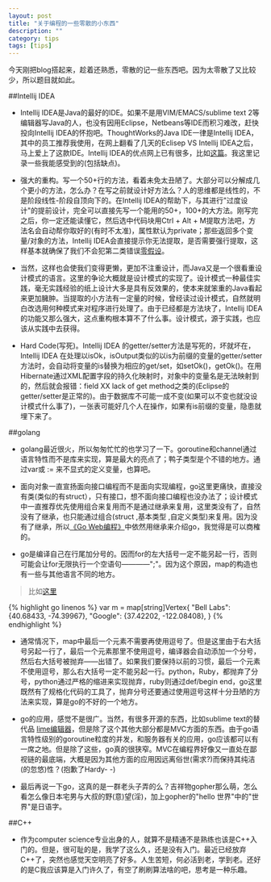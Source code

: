 ```yaml
---
layout: post
title: "关于编程的一些零散的小东西"
description: ""
category: tips
tags: [tips]
---
```


今天刚把blog搭起来，趁着还熟悉，零散的记一些东西吧。因为太零散了又比较少，所以题目就如此。

##Intellij IDEA  

* Intellij IDEA是Java的最好的IDE。如果不是用VIM/EMACS/sublime text 2等编辑器写Java的人，也没有因用Eclipse，Netbeans等IDE而积习难改，赶快投向Intellij IDEA的怀抱吧。ThoughtWorks的Java IDE一律是Intellij IDEA，其中的员工推荐我使用，在网上翻看了几天的Eclisep VS Intellij IDEA之后，马上爱上了这款IDE。Intellij IDEA的优点网上已有很多，比如[这篇](http://www.oschina.net/news/26929/why-intellij-is-better-than-eclipse)。我这里记录一些我能感受到的(包括缺点)。  

* 强大的重构。写一个50+行的方法，看着未免太丑陋了。大部分可以分解成几个更小的方法，怎么办？在写之前就设计好方法么？人的思维都是线性的，不是阶段线性-阶段自顶向下的。在Intellij IDEA的帮助下，与其进行"过度设计"的提前设计，完全可以直接先写一个能用的50+，100+的大方法。刚写完之后，你一定还能读懂它，然后选中代码块用Ctrl + Alt + M提取方法吧，方法名会自动帮你取好的(有时不太准)，属性默认为private；那些返回多个变量/对象的方法，Intellij IDEA会直接提示你无法提取，是否需要强行提取，这样基本就确保了我们不会犯第二类错误[零假设](http://zh.wikipedia.org/wiki/%E9%9B%B6%E5%81%87%E8%AE%BE)。

* 当然，这样也会使我们变得更懒，更加不注重设计，而Java又是一个很看重设计模式的语言。这里的争论大概就是设计模式的实现了。设计模式一种最佳实践，毫无实践经验的纸上设计大多是具有反效果的，使本来就笨重的Java看起来更加臃肿。当提取的小方法有一定量的时候，曾经读过设计模式，自然就明白改选用何种模式来对程序进行处理了。由于已经都是方法块了，Intellij IDEA的功能又那么强大，这点重构根本算不了什么事。设计模式，源于实践，也应该从实践中去获得。  

* Hard Code(写死)。Intellij IDEA 的getter/setter方法是写死的，坏就坏在，Intellij IDEA 在处理以isOk，isOutput类似的以is为前缀的变量的getter/setter方法时，会自动将变量的is替换为相应的get/set，如setOk()，getOk()。在用Hibernate通过XML配置字段的持久化映射时，对象中的变量名是无法映射到的，然后就会报错：field XX lack of get method之类的(Eclipse的getter/setter是正常的)。由于数据库不可能一成不变(如果可以不变也就没设计模式什么事了)，一张表可能好几个人在操作，如果有is前缀的变量，隐患就埋下来了。

##golang

* golang最近很火，所以匆匆忙忙的也学习了一下。goroutine和channel通过语言特性而不是库来实现，算是最大的亮点了；鸭子类型是个不错的地方。通过var或 := 来不显式的定义变量，也算吧。

* 面向对象一直宣扬面向接口编程而不是面向实现编程，go这里更痛快，直接没有类(类似的有struct），只有接口，想不面向接口编程也没办法了；设计模式中一直推荐优先使用组合来复用而不是通过继承来复用，这里类没有了，自然没有了继承，也只能通过组合(struct ,基本类型 ,自定义类型)来复用。因为没有了继承，所以[《Go Web编程》](https://github.com/astaxie/build-web-application-with-golang)中依然用继承来介绍go，我觉得是可以商榷的。

* go是编译自己在行尾加分号的。因而for的左大括号一定不能另起一行，否则可能会让for无限执行一个空语句————";"。因为这个原因，map的构造也有一些与其他语言不同的地方。
 > 比如[这里](http://tour.golangtc.com/#39) 

{% highlight go linenos %}
	var m = map[string]Vertex{
	    "Bell Labs": {40.68433, -74.39967},
	    "Google":    {37.42202, -122.08408},
	}
{% endhighlight %} 

* 通常情况下，map中最后一个元素不需要再使用逗号了。但是这里由于右大括号另起一行了，最后一个元素那里不使用逗号，编译器会自动添加一个分号，然后右大括号被抛弃——出错了。如果我们要保持以前的习惯，最后一个元素不使用逗号，那么右大括号一定不能另起一行。python，Ruby，都抛弃了分号，python通过严格的缩进来实现抛弃，ruby则通过def/begin end，go这里既然有了规格化代码的工具了，抛弃分号还要通过使用逗号这样十分丑陋的方法来实现，算是go的不好的一个地方。

* go的应用，感觉不是很广。当然，有很多开源的东西，比如sublime text的替代品 [lime编辑器](https://github.com/quarnster/lime)，但是除了这个其他大部分都是MVC方面的东西。由于go语言特性级别的goroutine粒度的并发，和服务器有关的应用，go应该都可以有一席之地。但是除了这些，go真的很狭窄。MVC在编程界好像又一直处在鄙视链的最底端，大概是因为其他方面的应用因远离俗世(需求?)而保持其纯洁(的忽悠)性？(抱歉了Hardy- -)

* 最后再说一下go，这真的是一群老头子弄的么？吉祥物gopher那么萌，怎么看怎么像日本宅男与大叔的野(意)望(淫)，加上gopher的"hello 世界"中的"世界"是日语字。

##C++

* 作为computer science专业出身的人，就算不是精通不是熟练也该是C++入门的。但是，很可耻的是，我学了这么久，还是没有入门。最近已经放弃C++了，突然也感觉天空明亮了好多。人生苦短，何必活到老，学到老。还好的是C我应该算是入门许久了，有空了刷刷算法啥的吧，思考是一种乐趣。




